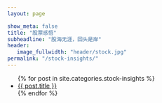 ```yaml
---
layout: page

show_meta: false
title: "股票感悟"
subheadline: "股海无涯，回头是岸"
header:
   image_fullwidth: "header/stock.jpg"
permalink: "/stock-insights/"
---
```

<ul>
    {% for post in site.categories.stock-insights %}
    <li><a href="{{ site.url }}{{ site.baseurl }}{{ post.url }}">{{ post.title }}</a></li>
    {% endfor %}
</ul>